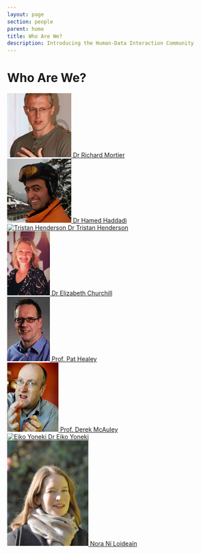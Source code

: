 ```yaml
---
layout: page
section: people
parent: home
title: Who Are We?
description: Introducing the Human-Data Interaction Community
---
```


# Who Are We?

<div class="col-sm-3">
  <a href="http://www.cs.nott.ac.uk/~rmm/" class="thumbnail">
    <img src="/img/mort.jpg" alt="Richard Mortier" />
    Dr Richard Mortier
  </a>
</div>

<div class="col-sm-3">
  <a href="http://www.eecs.qmul.ac.uk/~hamed/public/Hamed.html"
     class="thumbnail">
    <img src="/img/hamed.jpg" alt="Hamed Haddadi" />
    Dr Hamed Haddadi
  </a>
</div>

<div class="col-sm-3">
  <a href="http://tristan.host.cs.st-andrews.ac.uk/" class="thumbnail">
    <img src="http://tristan.host.cs.st-andrews.ac.uk/assets/img/photo.jpg"
         alt="Tristan Henderson" />
    Dr Tristan Henderson
  </a>
</div>

<div class="col-sm-3">
  <a href="http://elizabethchurchill.com/" class="thumbnail">
    <img src="/img/elizabeth.jpg" alt="Elizabeth Churchill" />
    Dr Elizabeth Churchill
  </a>
</div>

<div class="col-sm-3">
  <a href="http://www.eecs.qmul.ac.uk/~ph/" class="thumbnail">
    <img src="/img/pathealey.jpg" alt="Pat Healey" />
    Prof. Pat Healey
  </a>
</div>

<div class="col-sm-3">
  <a href="http://www.cs.nott.ac.uk/~drm/" class="thumbnail">
    <img src="/img/drm.png" alt="Derek McAuley" />
    Prof. Derek McAuley
  </a>
</div>

<div class="col-sm-3">
  <a href="http://www.cl.cam.ac.uk/~ey204/" class="thumbnail">
    <img src="http://www.cl.cam.ac.uk/~ey204/pubs/eiko_J.jpg"
         alt="Eiko Yoneki" />
    Dr Eiko Yoneki
  </a>
</div>

<div class="col-sm-3">
  <a href="http://www.law.cam.ac.uk/people/research-students/nora-n-loidean/4679"
     class="thumbnail">
    <img src="/img/nora.jpg" alt="Nora Ní Loideaín" />
    Nora Ní Loideaín
  </a>
</div>
